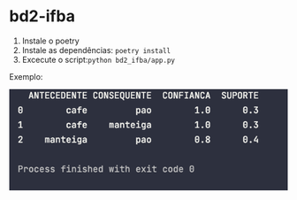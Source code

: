 # bd2-ifba
1. Instale o poetry
2. Instale as dependências: ```poetry install```
3. Excecute o script:```python bd2_ifba/app.py```

Exemplo:

![img.png](img.png)